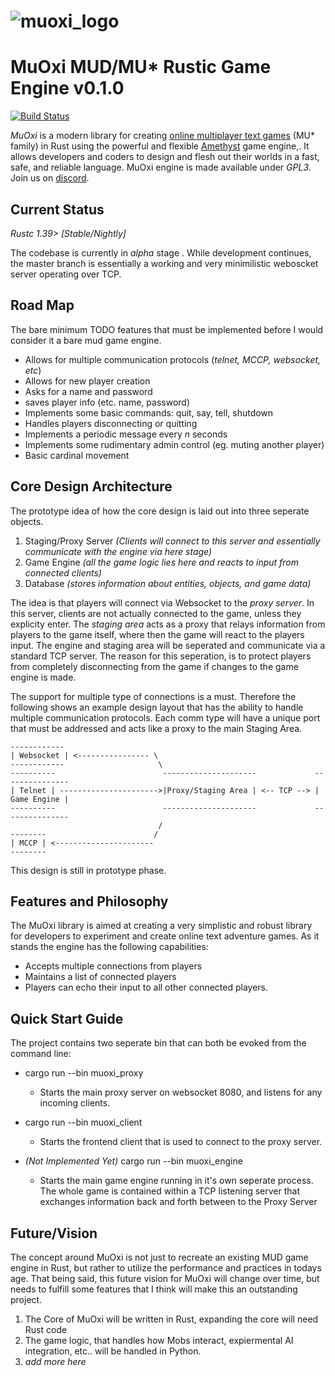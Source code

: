 # ![muoxi_logo][logo] 
# MuOxi MUD/MU* Rustic Game Engine v0.1.0
[![Build Status][travisimg]][travislink] 

*MuOxi* is a modern library for creating [online multiplayer text
games][wikimudpage] (MU* family) in Rust using the powerful and flexible [Amethyst][amethyst] game engine,. 
It allows developers and coders to design and flesh out their worlds in a
fast, safe, and reliable language. MuOxi engine is made available under *GPL3*. Join us on [discord][discord].


## Current Status

*Rustc 1.39> [Stable/Nightly]*

The codebase is currently in *alpha* stage . While development continues,
the master branch is essentially a working and very minimilistic weboscket server 
operating over TCP. 

## Road Map

The bare minimum TODO features that must be implemented before I would consider it a bare mud game engine.

* Allows for multiple communication protocols (*telnet, MCCP, websocket, etc*)
* Allows for new player creation
* Asks for a name and password
* saves player info (etc. name, password)
* Implements some basic commands: quit, say, tell, shutdown
* Handles players disconnecting or quitting
* Implements a periodic message every *n* seconds
* Implements some rudimentary admin control (eg. muting another player)
* Basic cardinal movement

## Core Design Architecture

The prototype idea of how the core design is laid out into three seperate objects.
1. Staging/Proxy Server *(Clients will connect to this server and essentially communicate with the engine via here stage)*
2. Game Engine *(all the game logic lies here and reacts to input from connected clients)*
3. Database *(stores information about entities, objects, and game data)* 

The idea is that players will connect via Websocket to the *proxy server*. In this server, clients 
are not actually connected to the game, unless they explicity enter. The *staging area* acts as a proxy that relays
information from players to the game itself, where then the game will react to the players input. The engine and staging area will
be seperated and communicate via a standard TCP server. The reason for this seperation, is to protect players from completely
disconnecting from the game if changes to the game engine is made.

The support for multiple type of connections is a must. Therefore the following shows an example design layout that
has the ability to handle multiple communication protocols. Each comm type will have a unique port that must be addressed
and acts like a proxy to the main Staging Area.

```
------------
| Websocket | <---------------- \
------------                     \
----------                        ---------------------             ---------------
| Telnet | ---------------------->|Proxy/Staging Area | <-- TCP --> | Game Engine |
----------                        ---------------------             ---------------
                                 /
--------                        /
| MCCP | <----------------------
--------
```

This design is still in prototype phase.

## Features and Philosophy

The MuOxi library is aimed at creating a very simplistic and robust library for developers
to experiment and create online text adventure games. 
As it stands the engine has the following capabilities:

* Accepts multiple connections from players
* Maintains a list of connected players
* Players can echo their input to all other connected players.


## Quick Start Guide

The project contains two seperate bin that can both be evoked from the command line:

* cargo run --bin muoxi_proxy
    * Starts the main proxy server on websocket 8080, and listens for any incoming clients. 

* cargo run --bin muoxi_client
    * Starts the frontend client that is used to connect to the proxy server.

* *(Not Implemented Yet)* cargo run --bin muoxi_engine
    * Starts the main game engine running in it's own seperate process. The whole game is contained
    within a TCP listening server that exchanges information back and forth between to the Proxy Server




## Future/Vision

The concept around MuOxi is not just to recreate an existing MUD game engine in Rust,
but rather to utilize the performance and practices in todays age. That being said, 
this future vision for MuOxi will change over time, but needs to fulfill some features
that I think will make this an outstanding project.

1) The Core of MuOxi will be written in Rust, expanding the core will need Rust code
2) The game logic, that handles how Mobs interact, expiermental AI integration, etc..
   will be handled in Python.
3) *add more here*






[logo]: https://github.com/duysqubix/MuOxi/blob/master/.media/cog.png
[travisimg]: https://travis-ci.org/duysqubix/MuOxi.svg?branch=master
[travislink]: https://travis-ci.org/duysqubix/MuOxi
[wikimudpage]: http://en.wikipedia.org/wiki/MUD
[amethyst]: https://amethyst.rs/
[discord]: https://discord.gg/pMnBmGv
